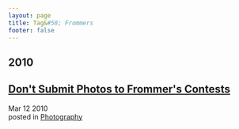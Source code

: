 ```yaml
---
layout: page
title: Tag&#58; Frommers
footer: false
---
```


<div id="blog-archives" class="category">
<h2>2010</h2>

<article>
<h1><a href="/2010/03/12/boycott-frommers/index.html">Don't Submit Photos to Frommer's Contests</a></h1>
<time datetime="2010-03-12T00:00:00-06:00" pubdate><span class='month'>Mar</span> <span class='day'>12</span> <span class='year'>2010</span></time>
<footer>
<span class="categories">posted in 
<a href='/categories/photography/'>Photography</a></span>
</footer>
</article>
</div>
